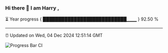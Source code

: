 ### Hi there 👋 I am Harry , 

⏳ Year progress { ███████████████████████████▁▁▁ } 92.50 %

---

⏰ Updated on Wed, 04 Dec 2024 12:51:14 GMT

![Progress Bar CI](https://github.com/duykhang68/duykhang68/workflows/Progress%20Bar%20CI/badge.svg)

